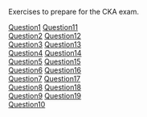 Exercises to prepare for the CKA exam.

[Question1](question1/question1.md)  [Question11](question11/question11.md)<br>
[Question2](question2/question2.md)  [Question12](question12/question12.md)<br>
[Question3](question3/question3.md)  [Question13](question13/question13.md)<br>
[Question4](question4/question4.md)  [Question14](question14/question14.md)<br>
[Question5](question5/question5.md)  [Question15](question15/question15.md)<br>
[Question6](question6/question6.md)  [Question16](question16/question16.md)<br>
[Question7](question7/question7.md)  [Question17](question17/question17.md)<br>
[Question8](question8/question8.md)  [Question18](question18/question18.md)<br>
[Question9](question9/question9.md)  [Question19](question19/question19.md)<br>
[Question10](question10/question10.md)